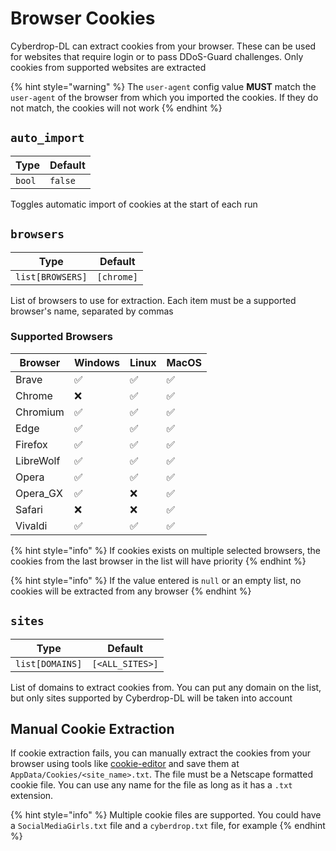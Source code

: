 # Browser Cookies

Cyberdrop-DL can extract cookies from your browser. These can be used for websites that require login or to pass DDoS-Guard challenges. Only cookies from supported websites are extracted

{% hint style="warning" %}
The `user-agent` config value **MUST** match the `user-agent` of the browser from which you imported the cookies. If they do not match, the cookies will not work
{% endhint %}

## `auto_import`

| Type           | Default  |
|----------------|----------|
| `bool` | `false`|

Toggles automatic import of cookies at the start of each run

## `browsers`

| Type           | Default  |
|----------------|----------|
| `list[BROWSERS]` | `[chrome]` |

List of browsers to use for extraction. Each item must be a supported browser's name, separated by commas

### Supported Browsers

| Browser   | Windows            | Linux              | MacOS              |
|-----------|--------------------|--------------------|--------------------|
| Brave     | :white_check_mark: | :white_check_mark: | :white_check_mark: |
| Chrome    | :x:                | :white_check_mark: | :white_check_mark: |
| Chromium  | :white_check_mark: | :white_check_mark: | :white_check_mark: |
| Edge      | :white_check_mark: | :white_check_mark: | :white_check_mark: |
| Firefox   | :white_check_mark: | :white_check_mark: | :white_check_mark: |
| LibreWolf | :white_check_mark: | :white_check_mark: | :white_check_mark: |
| Opera     | :white_check_mark: | :white_check_mark: | :white_check_mark: |
| Opera_GX  | :white_check_mark: | :x:                | :white_check_mark: |
| Safari    | :x:                | :x:                | :white_check_mark: |
| Vivaldi   | :white_check_mark: | :white_check_mark: | :white_check_mark: |


{% hint style="info" %}
If cookies exists on multiple selected browsers, the cookies from the last browser in the list will have priority
{% endhint %}

{% hint style="info" %}
If the value entered is `null` or an empty list, no cookies will be extracted from any browser
{% endhint %}

## `sites`

| Type           | Default  |
|----------------|----------|
| `list[DOMAINS]` | `[<ALL_SITES>]` |

List of domains to extract cookies from. You can put any domain on the list, but only sites supported by Cyberdrop-DL will be taken into account

## Manual Cookie Extraction

If cookie extraction fails, you can manually extract the cookies from your browser using tools like [cookie-editor](https://cookie-editor.com) and save them at `AppData/Cookies/<site_name>.txt`. The file must be a Netscape formatted cookie file. You can use any name for the file as long as it has a `.txt` extension.

{% hint style="info" %}
Multiple cookie files are supported. You could have a `SocialMediaGirls.txt` file and a `cyberdrop.txt` file, for example
{% endhint %}
